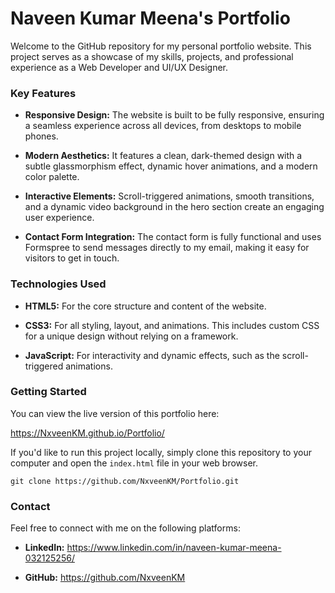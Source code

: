 Naveen Kumar Meena's Portfolio
==============================

Welcome to the GitHub repository for my personal portfolio website. This project serves as a showcase of my skills, projects, and professional experience as a Web Developer and UI/UX Designer.

### Key Features

-   **Responsive Design:** The website is built to be fully responsive, ensuring a seamless experience across all devices, from desktops to mobile phones.

-   **Modern Aesthetics:** It features a clean, dark-themed design with a subtle glassmorphism effect, dynamic hover animations, and a modern color palette.

-   **Interactive Elements:** Scroll-triggered animations, smooth transitions, and a dynamic video background in the hero section create an engaging user experience.

-   **Contact Form Integration:** The contact form is fully functional and uses Formspree to send messages directly to my email, making it easy for visitors to get in touch.

### Technologies Used

-   **HTML5:** For the core structure and content of the website.

-   **CSS3:** For all styling, layout, and animations. This includes custom CSS for a unique design without relying on a framework.

-   **JavaScript:** For interactivity and dynamic effects, such as the scroll-triggered animations.

### Getting Started

You can view the live version of this portfolio here:

<https://NxveenKM.github.io/Portfolio/>

If you'd like to run this project locally, simply clone this repository to your computer and open the `index.html` file in your web browser.

```
git clone https://github.com/NxveenKM/Portfolio.git

```

### Contact

Feel free to connect with me on the following platforms:

-   **LinkedIn:**  <https://www.linkedin.com/in/naveen-kumar-meena-032125256/>

-   **GitHub:**  <https://github.com/NxveenKM>
